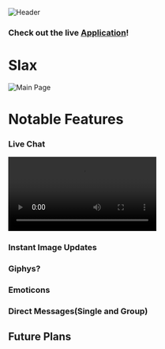 ![Header](https://i.imgur.com/w9bqPgp.png)

### Check out the live [Application](http://slax.us)!

# Slax

![Main Page](https://i.imgur.com/AqIcIkU.jpg)

# Notable Features

### Live Chat

![Live Chat](https://i.imgur.com/poHlUJ0.mp4)

### Instant Image Updates

### Giphys?

### Emoticons

### Direct Messages(Single and Group)

## Future Plans
